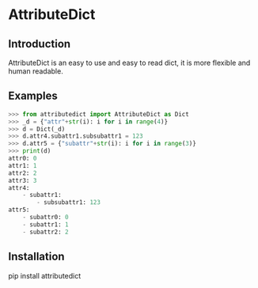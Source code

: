 
# AttributeDict

## Introduction

AttributeDict is an easy to use and easy to read dict, it is more flexible and human readable.

## Examples

```python
>>> from attributedict import AttributeDict as Dict
>>> _d = {"attr"+str(i): i for i in range(4)}
>>> d = Dict(_d)
>>> d.attr4.subattr1.subsubattr1 = 123
>>> d.attr5 = {"subattr"+str(i): i for i in range(3)}
>>> print(d)
attr0: 0
attr1: 1
attr2: 2
attr3: 3
attr4:
    - subattr1:
        - subsubattr1: 123
attr5:
    - subattr0: 0
    - subattr1: 1
    - subattr2: 2
```

## Installation

pip install attributedict